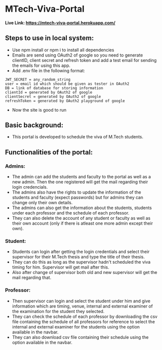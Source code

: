 # MTech-Viva-Portal

#### Live Link: https://mtech-viva-portal.herokuapp.com/

## Steps to use in local system:
* Use npm install or npm i to install all dependencies
* Emails are send using OAuth2 of google so you need to generate clientID, client secret and refresh token and add a test email for sending the emails for using this app.
* Add .env file in the following format:
```
JWT_SECRET = any_random_string
user = email id which should be given as tester in OAuth2
DB = link of database for storing information
clientId = generated by OAuth2 of google
clientSecret = generated by OAuth2 of google
refreshToken = generated by OAuth2 playground of google
```
* Now the site is good to run

## Basic background:
* This portal is developed to schedule the viva of M.Tech students.

## Functionalities of the portal:
### Admins:
* The admin can add the students and faculty to the portal as well as a new admin. Then the one registered will get the mail regarding their login credencials.
* The admins also have the rights to update the information of the students and faculty (expect passwords) but for admins they can change only their own details.
* The admins can also get the information about the students, students under each professor and the schedule of each professor.
* They can also delete the account of any student or faculty as well as their own account (only if there is atleast one more admin except their own).

### Student:
* Students can login after getting the login credentials and select their supervisor for their M.Tech thesis and type the title of their thesis. 
* They can do this as long as the supervisor hadn't scheduled the viva timing for him. Supervisor will get mail after this. 
* Also after change of supervisor both old and new supervisor will get the mail regarding that.

### Professor:
* Then supervisor can login and select the student under him and give information which are timing, venue, internal and external examiner of the examination for the student they selected.
* They can check the schedule of each professor by downloading the csv file containing the schedule of all professors for reference to select the internal and external examiner for the students using the option available in the navbar.
* They can also download csv file containing their schedule using the option available in the navbar.
